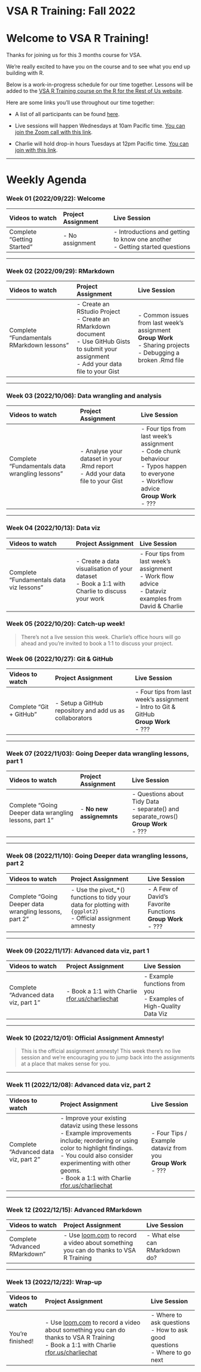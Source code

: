 VSA R Training: Fall 2022
================

# Welcome to VSA R Training!

Thanks for joining us for this 3 months course for VSA.

We’re really excited to have you on the course and to see what you end
up building with R.

Below is a work-in-progress schedule for our time together. Lessons will
be added to the [VSA R Training course on the R for the Rest of Us
website](https://rfortherestofus.com/courses/vsa-r-training-fall-2022/).

Here are some links you’ll use throughout our time together:

-   A list of all participants can be found
    [here](https://docs.google.com/spreadsheets/d/1dOmS1x6yo_d_A78gS-cdxDinKX7Hmb1K_8f7dB8VHkY/edit?usp=sharing "Opens in a new window").

-   Live sessions will happen Wednesdays at 10am Pacific time. [You can
    join the Zoom call with this
    link](https://us02web.zoom.us/j/85743952145?pwd=eXBRNXBCRDNhUU9STXVYWW5NT29SQT09 "Opens in a new window").

-   Charlie will hold drop-in hours Tuesdays at 12pm Pacific time. [You
    can join with this
    link](https://us02web.zoom.us/j/85743952145?pwd=eXBRNXBCRDNhUU9STXVYWW5NT29SQT09 "Opens in a new window").

<hr>

# Weekly Agenda

### Week 01 (2022/09/22): Welcome

| Videos to watch            | Project Assignment | Live Session                                                                      |
|:---------------------------|:-------------------|:----------------------------------------------------------------------------------|
| Complete “Getting Started” | \- No assignment   | \- Introductions and getting to know one another <br> - Getting started questions |

<hr>

### Week 02 (2022/09/29): RMarkdown

| Videos to watch                           | Project Assignment                                                                                                                                        | Live Session                                                                                                                 |
|:------------------------------------------|:----------------------------------------------------------------------------------------------------------------------------------------------------------|:-----------------------------------------------------------------------------------------------------------------------------|
| Complete “Fundamentals RMarkdown lessons” | \- Create an RStudio Project <br> - Create an RMarkdown document <br> - Use GitHub Gists to submit your assignment <br> - Add your data file to your Gist | \- Common issues from last week’s assignment <br> **Group Work** <br> - Sharing projects <br> - Debugging a broken .Rmd file |

<hr>

### Week 03 (2022/10/06): Data wrangling and analysis

| Videos to watch                                | Project Assignment                                                                 | Live Session                                                                                                                                               |
|:-----------------------------------------------|:-----------------------------------------------------------------------------------|:-----------------------------------------------------------------------------------------------------------------------------------------------------------|
| Complete “Fundamentals data wrangling lessons” | \- Analyse your dataset in your .Rmd report <br> - Add your data file to your Gist | \- Four tips from last week’s assignment <br> - Code chunk behaviour <br> - Typos happen to everyone <br> - Workflow advice <br> **Group Work** <br> - ??? |

<hr>

### Week 04 (2022/10/13): Data viz

| Videos to watch                          | Project Assignment                                                                                 | Live Session                                                                                                  |
|:-----------------------------------------|:---------------------------------------------------------------------------------------------------|:--------------------------------------------------------------------------------------------------------------|
| Complete “Fundamentals data viz lessons” | \- Create a data visualisation of your dataset <br> - Book a 1:1 with Charlie to discuss your work | \- Four tips from last week’s assignment <br> - Work flow advice <br> - Dataviz examples from David & Charlie |

### Week 05 (2022/10/20): Catch-up week!

> There’s not a live session this week. Charlie’s office hours will go
> ahead and you’re invited to book a 1:1 to discuss your project.

### Week 06 (2022/10/27): Git & GitHub

| Videos to watch         | Project Assignment                                       | Live Session                                                                                         |
|:------------------------|:---------------------------------------------------------|:-----------------------------------------------------------------------------------------------------|
| Complete “Git + GitHub” | \- Setup a GitHub repository and add us as collaborators | \- Four tips from last week’s assignment <br> - Intro to Git & GitHub <br> **Group Work** <br> - ??? |

<hr>

### Week 07 (2022/11/03): Going Deeper data wrangling lessons, part 1

| Videos to watch                                        | Project Assignment        | Live Session                                                                                      |
|:-------------------------------------------------------|:--------------------------|:--------------------------------------------------------------------------------------------------|
| Complete “Going Deeper data wrangling lessons, part 1” | \- **No new assignemnts** | \- Questions about Tidy Data <br> - separate() and separate_rows() <br> **Group Work** <br> - ??? |

<hr>

### Week 08 (2022/11/10): Going Deeper data wrangling lessons, part 2

| Videos to watch                                        | Project Assignment                                                                                                  | Live Session                                                          |
|:-------------------------------------------------------|:--------------------------------------------------------------------------------------------------------------------|:----------------------------------------------------------------------|
| Complete “Going Deeper data wrangling lessons, part 2” | \- Use the pivot\_\*() functions to tidy your data for plotting with `{ggplot2}` <br> - Official assignment amnesty | \- A Few of David’s Favorite Functions <br> **Group Work** <br> - ??? |

<hr>

### Week 09 (2022/11/17): Advanced data viz, part 1

| Videos to watch                      | Project Assignment                                                            | Live Session                                                                |
|:-------------------------------------|:------------------------------------------------------------------------------|:----------------------------------------------------------------------------|
| Complete “Advanced data viz, part 1” | \- Book a 1:1 with Charlie [rfor.us/charliechat](https://rfor.us/charliechat) | \- Example functions from you <br> - Examples of High-Quality Data Viz <br> |

<hr>

### Week 10 (2022/12/01): Official Assignment Amnesty!

> This is the official assignment amnesty! This week there’s no live
> session and we’re encouraging you to jump back into the assignments at
> a place that makes sense for you.

<hr>

### Week 11 (2022/12/08): Advanced data viz, part 2

| Videos to watch                      | Project Assignment                                                                                                                                                                                                                                                                          | Live Session                                                           |
|:-------------------------------------|:--------------------------------------------------------------------------------------------------------------------------------------------------------------------------------------------------------------------------------------------------------------------------------------------|:-----------------------------------------------------------------------|
| Complete “Advanced data viz, part 2” | \- Improve your existing dataviz using these lessons <br> - Example improvements include; reordering or using color to highlight findings. <br> - You could also consider experimenting with other geoms. <br> - Book a 1:1 with Charlie [rfor.us/charliechat](https://rfor.us/charliechat) | \- Four Tips / Example dataviz from you <br> **Group Work** <br> - ??? |

<hr>

### Week 12 (2022/12/15): Advanced RMarkdown

| Videos to watch               | Project Assignment                                                                                     | Live Session                   |
|:------------------------------|:-------------------------------------------------------------------------------------------------------|:-------------------------------|
| Complete “Advanced RMarkdown” | \- Use [loom.com](loom.com) to record a video about something you can do thanks to VSA R Training <br> | \- What else can RMarkdown do? |

<hr>

### Week 13 (2022/12/22): Wrap-up

| Videos to watch  | Project Assignment                                                                                                                                                                  | Live Session                                                                       |
|:-----------------|:------------------------------------------------------------------------------------------------------------------------------------------------------------------------------------|:-----------------------------------------------------------------------------------|
| You’re finished! | \- Use [loom.com](loom.com) to record a video about something you can do thanks to VSA R Training <br> - Book a 1:1 with Charlie [rfor.us/charliechat](https://rfor.us/charliechat) | \- Where to ask questions <br> - How to ask good questions <br> - Where to go next |
